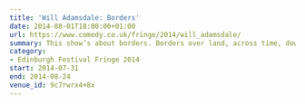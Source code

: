 ```yaml
---
title: 'Will Adamsdale: Borders'
date: 2014-08-01T18:00:00+01:00
url: https://www.comedy.co.uk/fringe/2014/will_adamsdale/
summary: This show’s about borders. Borders over land, across time, down the side of the piece of paper I’m writing this on…
category:
- Edinburgh Festival Fringe 2014
start: 2014-07-31
end: 2014-08-24
venue_id: 9c7rwrx4+8x
---
```

